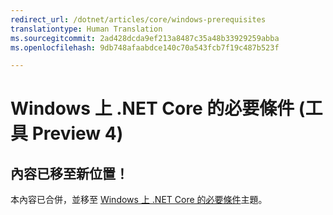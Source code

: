 ```yaml
---
redirect_url: /dotnet/articles/core/windows-prerequisites
translationtype: Human Translation
ms.sourcegitcommit: 2ad428dcda9ef213a8487c35a48b33929259abba
ms.openlocfilehash: 9db748afaabdce140c70a543fcb7f19c487b523f

---
```


# <a name="prerequisites-for-net-core-on-windows-tooling-preview-4"></a>Windows 上 .NET Core 的必要條件 (工具 Preview 4)

## <a name="content-moved"></a>內容已移至新位置！
本內容已合併，並移至 [Windows 上 .NET Core 的必要條件](../windows-prerequisites.md)主題。 



<!--HONumber=Jan17_HO3-->


